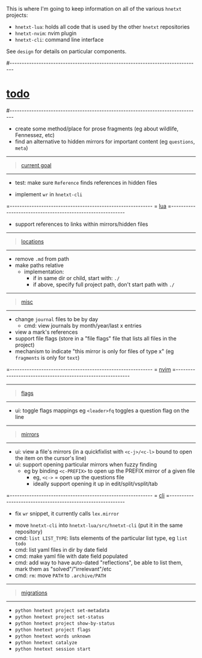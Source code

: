 This is where I'm going to keep information on all of the various `hnetxt` projects:
- `hnetxt-lua`: holds all code that is used by the other `hnetxt` repositories
- `hnetxt-nvim`: nvim plugin
- `hnetxt-cli`: command line interface

See `design` for details on particular components.

#-------------------------------------------------------------------------------
# [todo]()
#-------------------------------------------------------------------------------
- create some method/place for prose fragments (eg about wildlife, Fennessez, etc)
- find an alternative to hidden mirrors for important content (eg `questions`, `meta`)

----------------------------------------
> [current goal]()
----------------------------------------
+ test: make sure `Reference` finds references in hidden files
- implement `wr` in `hnetxt-cli`

=-----------------------------------------------------------
= [lua]()
=-----------------------------------------------------------
+ support references to links within mirrors/hidden files

----------------------------------------
> [locations]()
----------------------------------------
- remove `.md` from path
- make paths relative
  - implementation:
    - if in same dir or child, start with: `./`
    - if above, specify full project path, don't start path with `./`

----------------------------------------
> [misc]()
----------------------------------------
- change `journal` files to be by day
  - cmd: view journals by month/year/last x entries
- view a mark's references
- support file flags (store in a "file flags" file that lists all files in the project)
- mechanism to indicate "this mirror is only for files of type x" (eg `fragments` is only for `text`)

=-----------------------------------------------------------
= [nvim]()
=-----------------------------------------------------------

----------------------------------------
> [flags]()
----------------------------------------
- ui: toggle flags mappings eg `<leader>fq` toggles a question flag on the line

----------------------------------------
> [mirrors]()
----------------------------------------
- ui: view a file's mirrors (in a quickfixlist with `<c-j>/<c-l>` bound to open the item on the cursor's line)
- ui: support opening particular mirrors when fuzzy finding
  - eg by binding `<c-PREFIX>` to open up the PREFIX mirror of a given file
    - eg, `<c->` = open up the questions file
    - ideally support opening it up in edit/split/vsplit/tab

=-----------------------------------------------------------
= [cli]()
=-----------------------------------------------------------
+ fix `wr` snippet, it currently calls `lex.mirror`
- move `hnetxt-cli` into `hnetxt-lua/src/hnetxt-cli` (put it in the same repository)
- cmd: `list LIST_TYPE`: lists elements of the particular list type, eg `list todo`
- cmd: list yaml files in dir by date field
- cmd: make yaml file with date field populated
- cmd: add way to have auto-dated "reflections", be able to list them, mark them as "solved"/"irrelevant"/etc
- cmd: `rm`: move `PATH` to `.archive/PATH`

----------------------------------------
> [migrations]()
----------------------------------------
- `python hnetext project set-metadata`
- `python hnetext project set-status`
- `python hnetext project show-by-status`
- `python hnetext project flags`
- `python hnetext words unknown`
- `python hnetext catalyze`
- `python hnetext session start`
